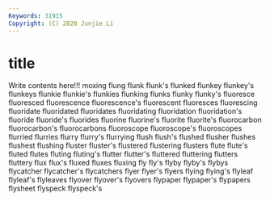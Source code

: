```yaml
---
Keywords: 31915
Copyright: (C) 2020 Junjie Li
---
```


# title

Write contents here!!!
moxing 
flung 
flunk 
flunk's 
flunked 
flunkey 
flunkey's 
flunkeys 
flunkie 
flunkie's
flunkies 
flunking 
flunks 
flunky 
flunky's 
fluoresce 
fluoresced 
fluorescence 
fluorescence's 
fluorescent
fluoresces 
fluorescing 
fluoridate 
fluoridated 
fluoridates 
fluoridating 
fluoridation 
fluoridation's 
fluoride 
fluoride's
fluorides 
fluorine 
fluorine's 
fluorite 
fluorite's 
fluorocarbon 
fluorocarbon's 
fluorocarbons 
fluoroscope 
fluoroscope's
fluoroscopes 
flurried 
flurries 
flurry 
flurry's 
flurrying 
flush 
flush's 
flushed 
flusher
flushes 
flushest 
flushing 
fluster 
fluster's 
flustered 
flustering 
flusters 
flute 
flute's
fluted 
flutes 
fluting 
fluting's 
flutter 
flutter's 
fluttered 
fluttering 
flutters 
fluttery
flux 
flux's 
fluxed 
fluxes 
fluxing 
fly 
fly's 
flyby 
flyby's 
flybys
flycatcher 
flycatcher's 
flycatchers 
flyer 
flyer's 
flyers 
flying 
flying's 
flyleaf 
flyleaf's
flyleaves 
flyover 
flyover's 
flyovers 
flypaper 
flypaper's 
flypapers 
flysheet 
flyspeck 
flyspeck's
